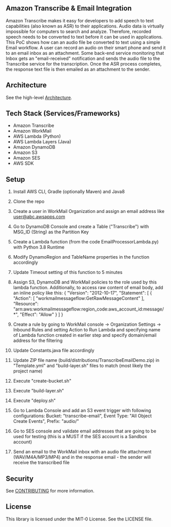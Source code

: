 ## Amazon Transcribe & Email Integration
Amazon Transcribe makes it easy for developers to add speech to text capabilities (also known as ASR) to their applications. Audio data is virtually impossible for computers to search and analyze. Therefore, recorded speech needs to be converted to text before it can be used in applications. This PoC shows how can an audio file be converted to text using a simple Email workflow. A user can record an audio on their smart phone and send it to an email inbox as an attachment. Some back-end service monitoring that Inbox gets an "email-received" notification and sends the audio file to the Transcribe service for the transcription. Once the ASR process completes, the response text file is then emailed as an attachment to the sender.

## Architecture

See the high-level [Architecture](ArchitectureDiagram.svg).

## Tech Stack (Services/Frameworks)

- Amazon Transcribe
- Amazon WorkMail
- AWS Lambda (Python)
- AWS Lambda Layers (Java)
- Amazon DynamoDB
- Amazon S3
- Amazon SES
- AWS SDK

## Setup

1. Install AWS CLI, Gradle (optionally Maven) and Java8
2. Clone the repo 
3. Create a user in WorkMail Organization and assign an email address like user@abc.awsapps.com
4. Go to DynamoDB Console and create a Table ("Transcribe") with MSG_ID (String) as the Partition Key
4. Create a Lambda function (from the code EmailProcessorLambda.py) with Python 3.8 Runtime
5. Modify DynamoRegion and TableName properties in the function accordingly 
6. Update Timeout setting of this function to 5 minutes
7. Assign S3, DynamoDB and WorkMail policies to the role used by this lambda function. Additionally, to access raw content of email body, add an inline policy like this:
{
    "Version": "2012-10-17",
    "Statement": [
        {
            "Action": [
                "workmailmessageflow:GetRawMessageContent"
            ],
            "Resource": "arn:aws:workmailmessageflow:region_code:aws_account_id:message/*",
            "Effect": "Allow"
        }
    ]
}

8. Create a rule by going to WorkMail console -> Organization Settings -> Inbound Rules and setting Action to Run Lambda and specifying name of Lambda function created in earlier step and specify domain/email address for the filtering
10. Update Constants.java file accordingly 
11. Update ZIP file name (build/distributions/TranscribeEmailDemo.zip) in "Template.yml" and "build-layer.sh" files to match (most likely the project name)
12. Execute "create-bucket.sh"
13. Execute "build-layer.sh"
14. Execute "deploy.sh"
15. Go to Lambda Console and add an S3 event trigger with following configurations:
    Bucket: "transcribe-email",
    Event Type: "All Object Create Events",
    Prefix: "audio/"
17. Go to SES console and validate email addresses that are going to be used for testing (this is a MUST if the SES account is a Sandbox account) 
18. Send an email to the WorkMail inbox with an audio file attachment (WAV/M4A/MP3/MP4) and in the response email - the sender will receive the transcribed file 

## Security

See [CONTRIBUTING](CONTRIBUTING.md#security-issue-notifications) for more information.

## License

This library is licensed under the MIT-0 License. See the LICENSE file.

